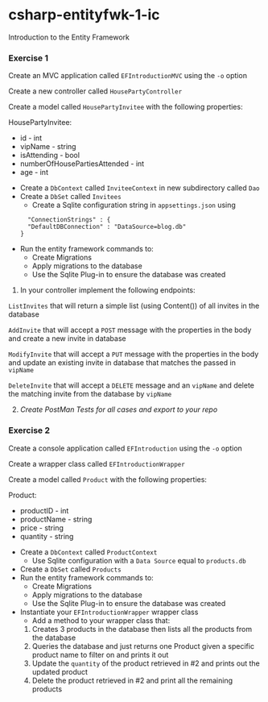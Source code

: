 # csharp-entityfwk-1-ic
Introduction to the Entity Framework

### Exercise 1
Create an MVC application called `EFIntroductionMVC` using the `-o` option

Create a new controller called `HousePartyController`

Create a model called `HousePartyInvitee` with the following properties:

HousePartyInvitee:
- id - int
- vipName - string
- isAttending - bool
- numberOfHousePartiesAttended - int
- age - int

* Create a `DbContext` called `InviteeContext` in new subdirectory called `Dao`
* Create a `DbSet` called `Invitees`
  * Create a Sqlite configuration string in `appsettings.json` using
  ```
    "ConnectionStrings" : {
    "DefaultDBConnection" : "DataSource=blog.db"
  }
  ```
* Run the entity framework commands to:
  * Create Migrations
  * Apply migrations to the database
  * Use the Sqlite Plug-in to ensure the database was created
  
1. In your controller implement the following endpoints:

`ListInvites` that will return a simple list (using Content()) of all invites in the database

`AddInvite` that will accept a `POST` message with the properties in the body and create a new invite in database

`ModifyInvite` that will accept a `PUT` message with the properties in the body and update an existing invite in database that matches the passed in `vipName`

`DeleteInvite` that will accept a `DELETE` message and an `vipName` and delete the matching invite from the database by `vipName`

2. *Create PostMan Tests for all cases and export to your repo*

### Exercise 2
Create a console application called `EFIntroduction` using the `-o` option

Create a wrapper class called `EFIntroductionWrapper`

Create a model called `Product` with the following properties:

Product:
- productID - int
- productName - string
- price - string
- quantity - string

* Create a `DbContext` called `ProductContext`
  * Use Sqlite configuration with a `Data Source` equal to `products.db`
* Create a `DbSet` called `Products`
* Run the entity framework commands to:
  * Create Migrations
  * Apply migrations to the database
  * Use the Sqlite Plug-in to ensure the database was created
* Instantiate your `EFIntroductionWrapper` wrapper class
  * Add a method to your wrapper class that:
  1. Creates 3 products in the database then lists all the products from the database
  2. Queries the database and just returns one Product given a specific product name to filter on and prints it out
  3. Update the `quantity` of the product retrieved in #2 and prints out the updated product
  4. Delete the product retrieved in #2 and print all the remaining products
